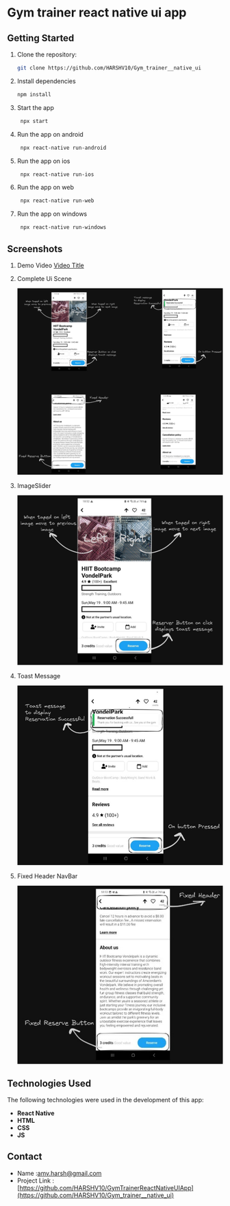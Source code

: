 # Gym trainer react native ui app 


## Getting Started

1. Clone the repository:

   ```bash
   git clone https://github.com/HARSHV10/Gym_trainer__native_ui
   ```

2. Install dependencies

   ```bash
   npm install
   ```

3. Start the app

   ```bash
    npx start
   ```
4. Run the app on android

   ```bash
    npx react-native run-android
   ```
5. Run the app on ios

   ```bash
    npx react-native run-ios
   ```
6. Run the app on web

   ```bash
    npx react-native run-web
   ```
7. Run the app on windows

   ```bash
    npx react-native run-windows
   ```

## Screenshots
1. Demo Video
   [Video Title](https://drive.google.com/file/d/1kPTOW8J65DoG5DcG3JGKuWWznw1h0Bob/view?usp=sharing)

2. Complete Ui Scene

   <img src="ScreenShots/Complete_UI_Scene.jpeg" alt="Example Image" width="500" >

4. ImageSlider

   <img src="ScreenShots/ImageSlider.jpeg" alt="Example Image" width="500" >

5. Toast Message

   <img src="ScreenShots/ToastMessage.jpeg" alt="Example Image" width="500" >

6. Fixed Header NavBar
   
   <img src="ScreenShots/Fixed_Header_NavBar.jpeg" alt="Example Image" width="500" >


## Technologies Used

The following technologies were used in the development of this app:

- **React Native**
- **HTML**
- **CSS**
- **JS**


## Contact

- Name :amv.harsh@gmail.com
- Project Link : [https://github.com/HARSHV10/GymTrainerReactNativeUIApp](https://github.com/HARSHV10/Gym_trainer__native_ui)

